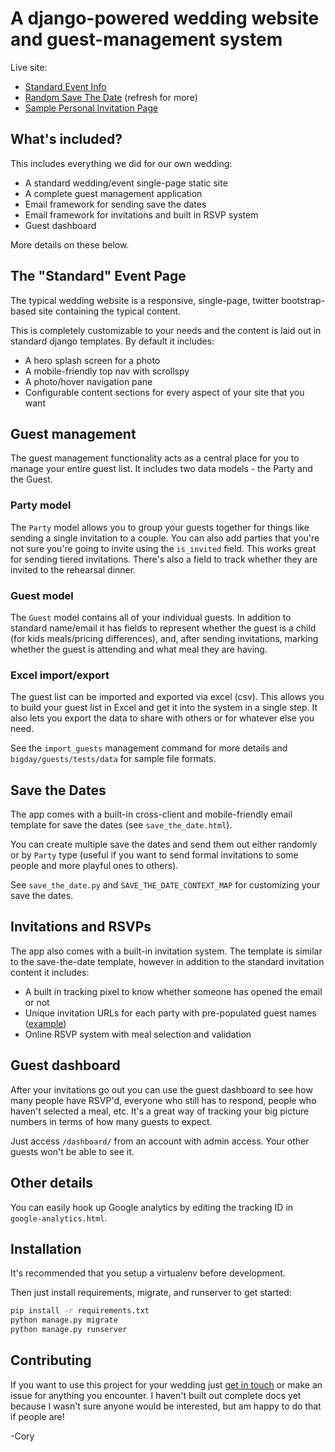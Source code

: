 # A django-powered wedding website and guest-management system

Live site:

- [Standard Event Info](http://coryandro.com/)
- [Random Save The Date](http://coryandro.com/save-the-date/) (refresh for more)
- [Sample Personal Invitation Page](http://coryandro.com/invite/b2ad24ec5dbb4694a36ef4ab616264e0/)

## What's included?

This includes everything we did for our own wedding:

- A standard wedding/event single-page static site
- A complete guest management application
- Email framework for sending save the dates
- Email framework for invitations and built in RSVP system
- Guest dashboard

More details on these below.

## The "Standard" Event Page

The typical wedding website is a responsive, single-page, twitter bootstrap-based site containing the typical content.

This is completely customizable to your needs and the content is laid out in standard django templates. By default it includes:

- A hero splash screen for a photo
- A mobile-friendly top nav with scrollspy
- A photo/hover navigation pane
- Configurable content sections for every aspect of your site that you want

## Guest management

The guest management functionality acts as a central place for you to manage your entire guest list.
It includes two data models - the Party and the Guest.

### Party model

The `Party` model allows you to group your guests together for things like sending a single invitation to a couple.
You can also add parties that you're not sure you're going to invite using the `is_invited` field.
This works great for sending tiered invitations.
There's also a field to track whether they are invited to the rehearsal dinner.

### Guest model

The `Guest` model contains all of your individual guests.
In addition to standard name/email it has fields to represent whether the guest is a child (for kids meals/pricing differences),
and, after sending invitations, marking whether the guest is attending and what meal they are having.

### Excel import/export

The guest list can be imported and exported via excel (csv).
This allows you to build your guest list in Excel and get it into the system in a single step.
It also lets you export the data to share with others or for whatever else you need.

See the `import_guests` management command for more details and `bigday/guests/tests/data` for sample file formats.

## Save the Dates

The app comes with a built-in cross-client and mobile-friendly email template for save the dates (see `save_the_date.html`).

You can create multiple save the dates and send them out either randomly or by `Party` type (useful if you want to send formal
invitations to some people and more playful ones to others).

See `save_the_date.py` and `SAVE_THE_DATE_CONTEXT_MAP` for customizing your save the dates.

## Invitations and RSVPs

The app also comes with a built-in invitation system.
The template is similar to the save-the-date template, however in addition to the standard invitation content it includes:

- A built in tracking pixel to know whether someone has opened the email or not
- Unique invitation URLs for each party with pre-populated guest names ([example](http://coryandro.com/invite/b2ad24ec5dbb4694a36ef4ab616264e0/))
- Online RSVP system with meal selection and validation

## Guest dashboard

After your invitations go out you can use the guest dashboard to see how many people have RSVP'd, everyone who still
has to respond, people who haven't selected a meal, etc.
It's a great way of tracking your big picture numbers in terms of how many guests to expect.

Just access `/dashboard/` from an account with admin access. Your other guests won't be able to see it.

## Other details

You can easily hook up Google analytics by editing the tracking ID in `google-analytics.html`.


## Installation

It's recommended that you setup a virtualenv before development.

Then just install requirements, migrate, and runserver to get started:

```bash
pip install -r requirements.txt
python manage.py migrate
python manage.py runserver
```

## Contributing

If you want to use this project for your wedding just [get in touch](http://www.coryzue.com/contact/) or make an issue for anything
you encounter.
I haven't built out complete docs yet because I wasn't sure anyone would be interested, but am happy to do that if people are!

-Cory
